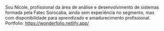  Sou Nicole, profissional da área de análise e desenvolvimento de sistemas formada pela Fatec Sorocaba, ainda sem experiência no segmento, mas com disponibilidade para aprendizado e amadurecimento profissional.
Portfolio: https://wonderfolio.netlify.app/
